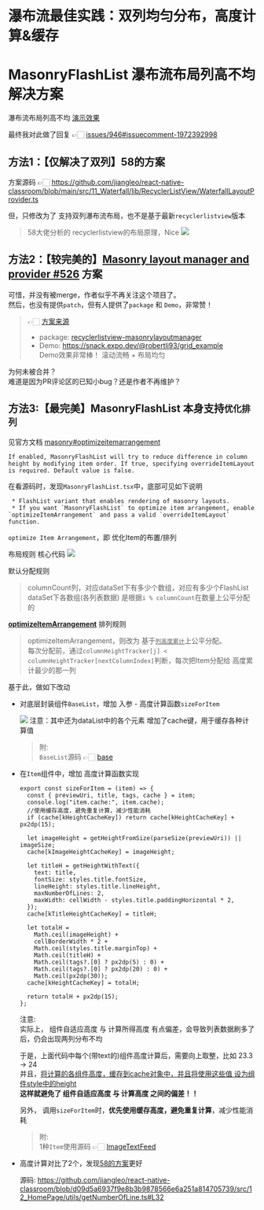 # 瀑布流最佳实践：双列均匀分布，高度计算&缓存


# MasonryFlashList 瀑布流布局列高不均 解决方案

瀑布流布局列高不均 [演示效果](https://github.com/Shopify/flash-list/issues/946#issue-1985047991)

最终我对此做了回复 👉🏻 [issues/946#issuecomment-1972392998](https://github.com/Shopify/flash-list/issues/946#issuecomment-1972392998)


## 方法1：【仅解决了双列】58的方案  
方案源码 👉🏻 https://github.com/jiangleo/react-native-classroom/blob/main/src/11_Waterfall/lib/RecyclerListView/WaterfallLayoutProvider.ts

但，只修改为了 支持双列瀑布流布局，也不是基于最新`recyclerlistview`版本

> 58大佬分析的 recyclerlistview的布局原理，Nice
> ![](media/17091118627441/17091213783869.jpg)


## 方法2：【较完美的】[Masonry layout manager and provider #526](https://github.com/Flipkart/recyclerlistview/pull/526) 方案  

可惜，并没有被merge，作者似乎不再关注这个项目了。  
然后，也没有提供`patch`，但有人提供了`package` 和 `Demo`，非常赞！  

> 👉🏻 [方案来源](https://github.com/Flipkart/recyclerlistview/pull/526#issuecomment-1012718981)  
>
>* package: [recyclerlistview-masonrylayoutmanager](https://snyk.io/advisor/npm-package/recyclerlistview-masonrylayoutmanager)
>* Demo: https://snack.expo.dev/@robertli93/grid_example  
Demo效果非常棒！ 滚动流畅 + 布局均匀  

为何未被合并？  
难道是因为PR评论区的已知小bug？还是作者不再维护？


## 方法3:【最完美】MasonryFlashList 本身支持`优化排列`  

见官方文档 [masonry#optimizeitemarrangement](https://shopify.github.io/flash-list/docs/guides/masonry#optimizeitemarrangement)
```
If enabled, MasonryFlashList will try to reduce difference in column height by modifying item order. If true, specifying overrideItemLayout is required. Default value is false.
```

在看源码时，发现`MasonryFlashList.tsx`中，底部可见如下说明
```
 * FlashList variant that enables rendering of masonry layouts.
 * If you want `MasonryFlashList` to optimize item arrangement, enable `optimizeItemArrangement` and pass a valid `overrideItemLayout` function.
```
`optimize Item Arrangement`，即 优化Item的布置/排列

布局规则 核心代码
![](media/17091118627441/17091955879019.jpg)

默认分配规则
> columnCount列，对应dataSet下有多少个数组，对应有多少个FlashList  
> dataSet下各数组(各列表数据) 是根据`i % columnCount`在数量上公平分配的

<u>**optimizeItemArrangement**</u> 排列规则
> optimizeItemArrangement，则改为 基于<u>`列高度累计`</u>上公平分配。  
> 每次分配前，通过`columnHeightTracker[j] < columnHeightTracker[nextColumnIndex]`判断，每次把Item分配给 高度累计最少的那一列


基于此，做如下改动

* 对底层封装组件`BaseList`，增加 入参 - 高度计算函数`sizeForItem`  
    
    ![](media/17091118627441/17096391792658.jpg)
    注意：其中还为dataList中的各个元素 增加了cache键，用于缓存各种计算值
    > 附:   
    > `BaseList`源码 👉🏻 [base](media/17091118627441/base.js)


* 在`Item`组件中，增加 高度计算函数实现  

    ```
    export const sizeForItem = (item) => {
      const { previewUri, title, tags, cache } = item;
      console.log("item.cache:", item.cache);
      //使用缓存高度，避免重复计算，减少性能消耗
      if (cache[kHeightCacheKey]) return cache[kHeightCacheKey] + px2dp(15);
    
      let imageHeight = getHeightFromSize(parseSize(previewUri)) || imageSize;
      cache[kImageHeightCacheKey] = imageHeight;
    
      let titleH = getHeightWithText({
        text: title,
        fontSize: styles.title.fontSize,
        lineHeight: styles.title.lineHeight,
        maxNumberOfLines: 2,
        maxWidth: cellWidth - styles.title.paddingHorizontal * 2,
      });
      cache[kTitleHeightCacheKey] = titleH;
    
      let totalH =
        Math.ceil(imageHeight) +
        cellBorderWidth * 2 +
        Math.ceil(styles.title.marginTop) +
        Math.ceil(titleH) +
        Math.ceil(tags?.[0] ? px2dp(5) : 0) +
        Math.ceil(tags?.[0] ? px2dp(20) : 0) +
        Math.ceil(px2dp(30));
      cache[kHeightCacheKey] = totalH;
    
      return totalH + px2dp(15);
    };
    ```
    注意:   
    实际上， 组件自适应高度 与 计算所得高度 有点偏差，会导致列表数据刷多了后，仍会出现两列分布不均  
    
    于是，上面代码中每个(带text的)组件高度计算后，需要向上取整，比如 23.3 -> 24  
    并且，<u>将计算的各组件高度，缓存到cache对象中，并且将使用这些值 设为组件style中的height</u>  
    **这样就避免了 组件自适应高度 与 计算高度 之间的偏差！！**
    
    另外， 调用`sizeForItem`时，**优先使用缓存高度，避免重复计算**，减少性能消耗
    
    > 附:   
    > 1种`Item`使用源码 👉🏻 [ImageTextFeed](media/17091118627441/ImageTextFeed.js)
    
* 高度计算对比了2个，发现[58的方案](https://mp.weixin.qq.com/s/kN4MxfEkvICq3JneUvM56w)更好  

    源码: https://github.com/jiangleo/react-native-classroom/blob/d09d5a6937f9e8b3b9878566e6a251a814705739/src/12_HomePage/utils/getNumberOfLine.ts#L32


